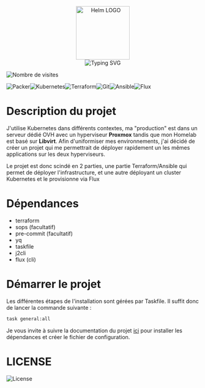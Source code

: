 <p align="center">
    <img src="https://avatars.githubusercontent.com/u/82603435?v=4" width="140px" alt="Helm LOGO"/>
    <br>
    <img src="http://readme-typing-svg.herokuapp.com?font=Fira+Code&pause=1000&center=true&width=435&lines=GitOps;D%C3%A9ploiement+Automatis%C3%A9+de+mon+Lab;Terraform%2C+k3s%2C+Packer" alt="Typing SVG" />
</p>

![Nombre de visites](https://visitor-badge.deta.dev/badge?page_id=qjoly.gitops)

![Packer](https://img.shields.io/badge/packer-%23E7EEF0.svg?style=for-the-badge&logo=packer&logoColor=%2302A8EF)![Kubernetes](https://img.shields.io/badge/kubernetes-%23326ce5.svg?style=for-the-badge&logo=kubernetes&logoColor=white)![Terraform](https://img.shields.io/badge/terraform-%235835CC.svg?style=for-the-badge&logo=terraform&logoColor=white)![Git](https://img.shields.io/badge/git-%23F05033.svg?style=for-the-badge&logo=git&logoColor=white)![Ansible](https://img.shields.io/badge/ansible-%231A1918.svg?style=for-the-badge&logo=ansible&logoColor=white)![Flux](https://img.shields.io/badge/flux-%23326ce5.svg?style=for-the-badge&logoColor=white)

# Description du projet

J'utilise Kubernetes dans différents contextes, ma "production" est dans un serveur dédié OVH avec un hyperviseur **Proxmox** tandis que mon Homelab est basé sur **Libvirt**. Afin d'uniformiser mes environnements, j'ai décidé de créer un projet qui me permettrait de déployer rapidement un les mêmes applications sur les deux hyperviseurs.

Le projet est donc scindé en 2 parties, une partie Terraform/Ansible qui permet de déployer l'infrastructure, et une autre déployant un cluster Kubernetes et le provisionne via Flux

# Dépendances
- terraform
- sops (facultatif)
- pre-commit (facultatif)
- yq
- taskfile
- j2cli
- flux (cli)
    
# Démarrer le projet

Les différentes étapes de l'installation sont gérées par Taskfile. Il suffit donc de lancer la commande suivante :
```bash
task general:all
```

Je vous invite à suivre la documentation du projet [ici](https://qjoly.github.io/GitOps/) pour installer les dépendances et créer le fichier de configuration.

# LICENSE

![License](https://img.shields.io/github/license/QJoly/GitOps?style=for-the-badge)
